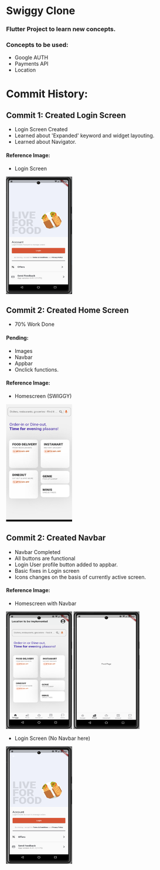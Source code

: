 # Swiggy Clone
### Flutter Project to learn new concepts.

### Concepts to be used:
- Google AUTH
- Payments API
- Location

# Commit History:

## Commit 1: Created Login Screen
- Login Screen Created
- Learned about 'Expanded' keyword and widget layouting.
- Learned about Navigator.
#### Reference Image:
- Login Screen
<img src="./Reference%20Images/commit1/ref_img1.png"  width="180" height="320">


## Commit 2: Created Home Screen
- 70% Work Done

#### Pending:
- Images
- Navbar
- Appbar
- Onclick functions.

#### Reference Image:
- Homescreen (SWIGGY)
<img src="./Reference%20Images/commit2/ref_img2.jpg"  width="180" height="320">

## Commit 2: Created Navbar
- Navbar Completed
- All buttons are functional
- Login User profile button added to appbar.
- Basic fixes in Login screen
- Icons changes on the basis of currently active screen.

#### Reference Image:
- Homescreen with Navbar
  
<img src="./Reference%20Images/commit3/ref_img3.png"  width="180" height="320">     <img src="./Reference%20Images/commit3/ref_img4.png"  width="180" height="320">

- Login Screen (No Navbar here)
<img src="./Reference%20Images/commit3/ref_img5.png"  width="180" height="320">
